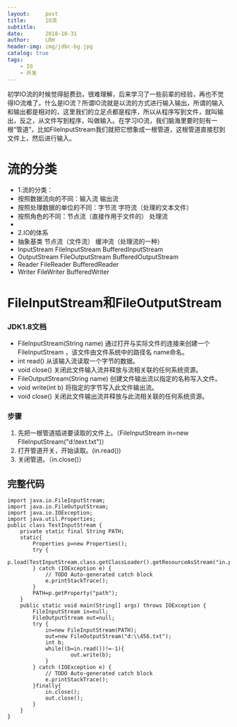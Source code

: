 ```yaml
---
layout:     post
title:      IO流
subtitle:   
date:       2018-10-31
author:     LRH
header-img: img/jdbc-bg.jpg
catalog: true
tags:
    - IO
    - 开发
---
```


初学IO流的时候觉得挺费劲，很难理解，后来学习了一些前辈的经验，再也不觉得IO流难了。什么是IO流？所谓IO流就是以流的方式进行输入输出，所谓的输入和输出都是相对的，这里我们的立足点都是程序，所以从程序写到文件，就叫输出，反之，从文件写到程序，叫做输入。在学习IO流，我们脑海里要时刻有一根“管道”，比如FileInputStream我们就把它想象成一根管道，这根管道直接怼到文件上，然后进行输入。

# 流的分类
 * 1.流的分类：
 * 按照数据流向的不同：输入流  输出流
 * 按照处理数据的单位的不同：字节流  字符流（处理的文本文件）
 * 按照角色的不同：节点流（直接作用于文件的）  处理流
 * 
 * 2.IO的体系
 * 抽象基类            节点流（文件流）         缓冲流（处理流的一种）
 * InputStream       FileInputStream         BufferedInputStream
 * OutputStream      FileOutputStream        BufferedOutputStream
 * Reader            FileReader              BufferedReader
 * Writer            FileWriter              BufferedWriter
 
 # FileInputStream和FileOutputStream 
 
 ###  JDK1.8文档
- FileInputStream(String name) 通过打开与实际文件的连接来创建一个 FileInputStream ，该文件由文件系统中的路径名 name命名。 
- int read() 从该输入流读取一个字节的数据。
- void close() 关闭此文件输入流并释放与流相关联的任何系统资源。  
- FileOutputStream(String name) 创建文件输出流以指定的名称写入文件。
- void write(int b) 将指定的字节写入此文件输出流。  
- void close() 关闭此文件输出流并释放与此流相关联的任何系统资源。    


 ### 步骤
1.  先把一根管道插进要读取的文件上。（FileInputStream in=new FIleInputStream("d:\\text.txt")）
2.  打开管道开关，开始读取。(in.read())
3.  关闭管道。（in.close()）

## 完整代码
```
import java.io.FileInputStream;
import java.io.FileOutputStream;
import java.io.IOException;
import java.util.Properties;
public class TestInputStream {
	private static final String PATH;
	static{
		Properties p=new Properties();
		try {
			p.load(TestInputStream.class.getClassLoader().getResourceAsStream("in.properties"));
		} catch (IOException e) {
			// TODO Auto-generated catch block
			e.printStackTrace();
		}
		PATH=p.getProperty("path");
	}
	public static void main(String[] args) throws IOException {
		FileInputStream in=null;
		FileOutputStream out=null;
		try {
			in=new FileInputStream(PATH);
			out=new FileOutputStream("d:\\456.txt");
			int b;
			while((b=in.read())!=-1){
					out.write(b);
			}
		} catch (IOException e) {
			// TODO Auto-generated catch block
			e.printStackTrace();
		}finally{
			in.close();
			out.close();
		}
	}
}
```

